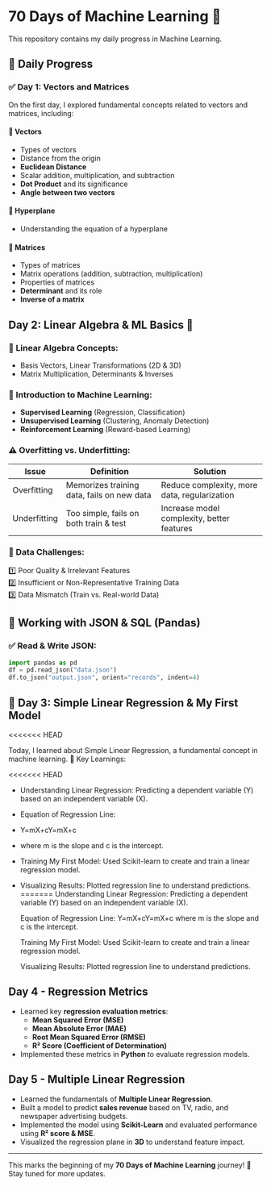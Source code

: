 # 70 Days of Machine Learning 🚀  
This repository contains my daily progress in Machine Learning.  

## 📅 Daily Progress  

### ✅ Day 1: Vectors and Matrices  
On the first day, I explored fundamental concepts related to vectors and matrices, including:  

#### 🔹 **Vectors**  
- Types of vectors  
- Distance from the origin  
- **Euclidean Distance**  
- Scalar addition, multiplication, and subtraction  
- **Dot Product** and its significance  
- **Angle between two vectors**  

#### 🔹 **Hyperplane**  
- Understanding the equation of a hyperplane  

#### 🔹 **Matrices**  
- Types of matrices  
- Matrix operations (addition, subtraction, multiplication)  
- Properties of matrices  
- **Determinant** and its role  
- **Inverse of a matrix**


## Day 2: Linear Algebra & ML Basics 🚀  

### 🔢 Linear Algebra Concepts:  
- Basis Vectors, Linear Transformations (2D & 3D)  
- Matrix Multiplication, Determinants & Inverses  

### 🤖 Introduction to Machine Learning:  
- **Supervised Learning** (Regression, Classification)  
- **Unsupervised Learning** (Clustering, Anomaly Detection)  
- **Reinforcement Learning** (Reward-based Learning)  

### ⚠️ Overfitting vs. Underfitting:  
| Issue         | Definition | Solution |
|--------------|-----------|----------|
| Overfitting  | Memorizes training data, fails on new data | Reduce complexity, more data, regularization |
| Underfitting | Too simple, fails on both train & test | Increase model complexity, better features |

### 🔄 Data Challenges:  
1️⃣ Poor Quality & Irrelevant Features  
2️⃣ Insufficient or Non-Representative Training Data  
3️⃣ Data Mismatch (Train vs. Real-world Data)  

## 📂 Working with JSON & SQL (Pandas)  

### ✅ Read & Write JSON:  
```python
import pandas as pd  
df = pd.read_json("data.json")  
df.to_json("output.json", orient="records", indent=4)
```
## 📅 Day 3: Simple Linear Regression & My First Model
<<<<<<< HEAD

Today, I learned about Simple Linear Regression, a fundamental concept in machine learning.
📌 Key Learnings:

<<<<<<< HEAD
 -  Understanding Linear Regression: Predicting a dependent variable (Y) based on an independent variable (X).

 - Equation of Regression Line:
 -   Y=mX+cY=mX+c
 -  where m is the slope and c is the intercept.

 - Training My First Model: Used Scikit-learn to create and train a linear regression model.

 -  Visualizing Results: Plotted regression line to understand predictions.
=======
    Understanding Linear Regression: Predicting a dependent variable (Y) based on an independent variable (X).

    Equation of Regression Line:
    Y=mX+cY=mX+c
    where m is the slope and c is the intercept.

    Training My First Model: Used Scikit-learn to create and train a linear regression model.

    Visualizing Results: Plotted regression line to understand predictions.

## Day 4 - Regression Metrics  

- Learned key **regression evaluation metrics**:  
  - **Mean Squared Error (MSE)**  
  - **Mean Absolute Error (MAE)**  
  - **Root Mean Squared Error (RMSE)**  
  - **R² Score (Coefficient of Determination)**  
- Implemented these metrics in **Python** to evaluate regression models.  

## Day 5 - Multiple Linear Regression  

- Learned the fundamentals of **Multiple Linear Regression**.  
- Built a model to predict **sales revenue** based on TV, radio, and newspaper advertising budgets.  
- Implemented the model using **Scikit-Learn** and evaluated performance using **R² score & MSE**.  
- Visualized the regression plane in **3D** to understand feature impact.
---

This marks the beginning of my **70 Days of Machine Learning** journey! 🚀 Stay tuned for more updates.  
